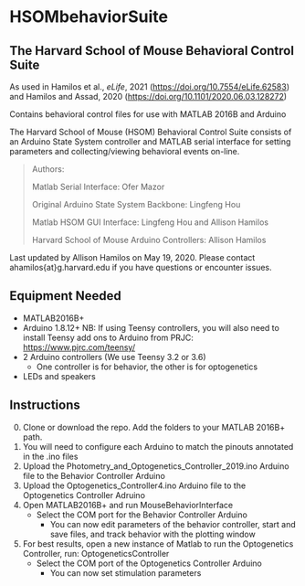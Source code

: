 # HSOMbehaviorSuite
## The Harvard School of Mouse Behavioral Control Suite

As used in Hamilos et al., _eLife_, 2021 (https://doi.org/10.7554/eLife.62583) and Hamilos and Assad, 2020 (https://doi.org/10.1101/2020.06.03.128272)

Contains behavioral control files for use with MATLAB 2016B and Arduino

The Harvard School of Mouse (HSOM) Behavioral Control Suite consists of an Arduino State System controller and MATLAB serial interface for setting parameters and collecting/viewing behavioral events on-line.

>Authors:
  >
  >Matlab Serial Interface:       Ofer Mazor
  >
  >Original Arduino State System Backbone:      Lingfeng Hou
  >
  >Matlab HSOM GUI Interface:       Lingfeng Hou and Allison Hamilos
  >
  >Harvard School of Mouse Arduino Controllers:       Allison Hamilos

Last updated by Allison Hamilos on May 19, 2020. Please contact ahamilos{at}g.harvard.edu if you have questions or encounter issues.

## Equipment Needed

  - MATLAB2016B+
  - Arduino 1.8.12+   NB: If using Teensy controllers, you will also need to install Teensy add ons to Arduino from PRJC: https://www.pjrc.com/teensy/
  - 2 Arduino controllers (We use Teensy 3.2 or 3.6)
    - One controller is for behavior, the other is for optogenetics
  - LEDs and speakers

## Instructions

0. Clone or download the repo. Add the folders to your MATLAB 2016B+ path.
1. You will need to configure each Arduino to match the pinouts annotated in the .ino files
2. Upload the Photometry_and_Optogenetics_Controller_2019.ino Arduino file to the Behavior Controller Arduino
3. Upload the Optogenetics_Controller4.ino Arduino file to the Optogenetics Controller Adruino
4. Open MATLAB2016B+ and run MouseBehaviorInterface
    - Select the COM port for the Behavior Controller Arduino
      - You can now edit parameters of the behavior controller, start and save files, and track behavior with the plotting window
5. For best results, open a new instance of Matlab to run the Optogenetics Controller, run: OptogeneticsController
    - Select the COM port of the Optogenetics Controller Arduino
      - You can now set stimulation parameters

